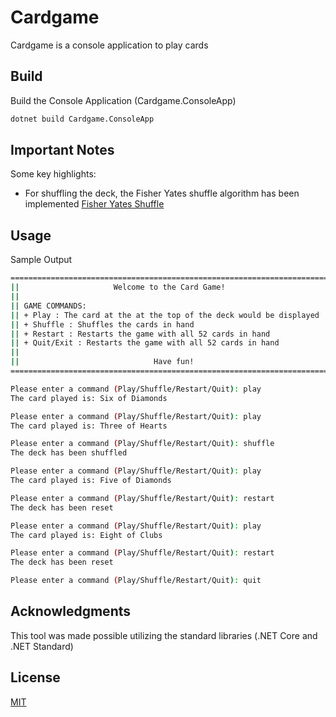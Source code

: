 # Cardgame

Cardgame is a console application to play cards

## Build

Build the Console Application (Cardgame.ConsoleApp)

```bash
dotnet build Cardgame.ConsoleApp
```

## Important Notes

Some key highlights:
- For shuffling the deck, the Fisher Yates shuffle algorithm has been implemented 
[Fisher Yates Shuffle](https://en.wikipedia.org/wiki/Fisher%E2%80%93Yates_shuffle)

## Usage

Sample Output
```bash
==========================================================================
||                     Welcome to the Card Game!                        ||
||                                                                      ||
|| GAME COMMANDS:                                                       ||
|| + Play : The card at the at the top of the deck would be displayed   ||
|| + Shuffle : Shuffles the cards in hand                               ||
|| + Restart : Restarts the game with all 52 cards in hand              ||
|| + Quit/Exit : Restarts the game with all 52 cards in hand            ||
||                                                                      ||
||                              Have fun!                               ||
==========================================================================

Please enter a command (Play/Shuffle/Restart/Quit): play
The card played is: Six of Diamonds

Please enter a command (Play/Shuffle/Restart/Quit): play
The card played is: Three of Hearts

Please enter a command (Play/Shuffle/Restart/Quit): shuffle
The deck has been shuffled

Please enter a command (Play/Shuffle/Restart/Quit): play
The card played is: Five of Diamonds

Please enter a command (Play/Shuffle/Restart/Quit): restart
The deck has been reset

Please enter a command (Play/Shuffle/Restart/Quit): play
The card played is: Eight of Clubs

Please enter a command (Play/Shuffle/Restart/Quit): restart
The deck has been reset

Please enter a command (Play/Shuffle/Restart/Quit): quit
```

## Acknowledgments

This tool was made possible utilizing the standard libraries (.NET Core and .NET Standard)

## License
[MIT](https://choosealicense.com/licenses/mit/)
